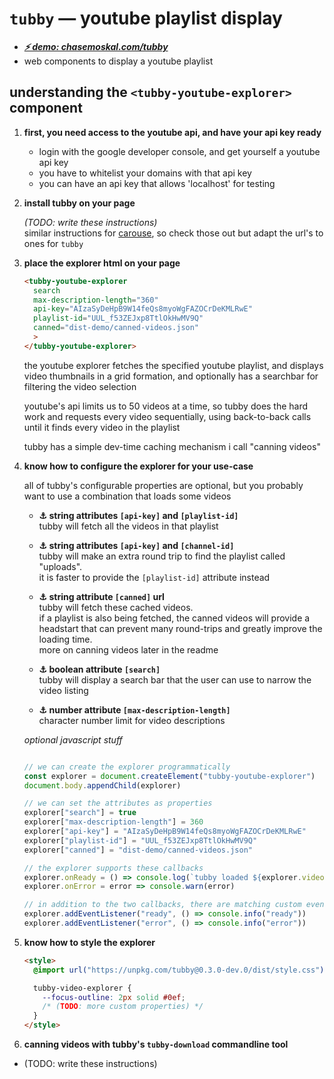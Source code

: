 
# `tubby` — youtube playlist display

- [***⚡ demo: chasemoskal.com/tubby***](https://chasemoskal.com/tubby)
- web components to display a youtube playlist

## understanding the `<tubby-youtube-explorer>` component

1. **first, you need access to the youtube api, and have your api key ready**

    - login with the google developer console, and get yourself a youtube api key
    - you have to whitelist your domains with that api key
    - you can have an api key that allows 'localhost' for testing

2. **install tubby on your page**

    *(TODO: write these instructions)*  
    similar instructions  for [carouse](https://github.com/chase-moskal/carouse#okay-so-thats-how-i-use-it-how-do-i-install-it), so check those out but adapt the url's to ones for `tubby`

3. **place the explorer html on your page**

    ```html
    <tubby-youtube-explorer
      search
      max-description-length="360"
      api-key="AIzaSyDeHpB9W14feQs8myoWgFAZOCrDeKMLRwE"
      playlist-id="UUL_f53ZEJxp8TtlOkHwMV9Q"
      canned="dist-demo/canned-videos.json"
      >
    </tubby-youtube-explorer>
    ```

    the youtube explorer fetches the specified youtube playlist, and displays video thumbnails in a grid formation, and optionally has a searchbar for filtering the video selection

    youtube's api limits us to 50 videos at a time, so tubby does the hard work and requests every video sequentially, using back-to-back calls until it finds every video in the playlist

    tubby has a simple dev-time caching mechanism i call "canning videos"

4. **know how to configure the explorer for your use-case**

    all of tubby's configurable properties are optional, but you probably want to use a combination that loads some videos

    - **⚓ string attributes `[api-key]` and `[playlist-id]`**  
      tubby will fetch all the videos in that playlist

    - **⚓ string attributes `[api-key]` and `[channel-id]`**  
      tubby will make an extra round trip to find the playlist called "uploads".  
      it is faster to provide the `[playlist-id]` attribute instead

    - **⚓ string attribute `[canned]` url**  
      tubby will fetch these cached videos.  
      if a playlist is also being fetched, the canned videos will provide a headstart that can prevent many round-trips and greatly improve the loading time.  
      more on canning videos later in the readme

    - **⚓ boolean attribute `[search]`**  
      tubby will display a search bar that the user can use to narrow the video listing

    - **⚓ number attribute `[max-description-length]`**  
      character number limit for video descriptions

    *optional javascript stuff*  
    ```js

    // we can create the explorer programmatically
    const explorer = document.createElement("tubby-youtube-explorer")
    document.body.appendChild(explorer)

    // we can set the attributes as properties
    explorer["search"] = true
    explorer["max-description-length"] = 360
    explorer["api-key"] = "AIzaSyDeHpB9W14feQs8myoWgFAZOCrDeKMLRwE" 
    explorer["playlist-id"] = "UUL_f53ZEJxp8TtlOkHwMV9Q"
    explorer["canned"] = "dist-demo/canned-videos.json"

    // the explorer supports these callbacks
    explorer.onReady = () => console.log(`tubby loaded ${explorer.videos.length} videos`)
    explorer.onError = error => console.warn(error)

    // in addition to the two callbacks, there are matching custom events
    explorer.addEventListener("ready", () => console.info("ready"))
    explorer.addEventListener("error", () => console.info("error"))
    ```

5. **know how to style the explorer**

    ```html
    <style>
      @import url("https://unpkg.com/tubby@0.3.0-dev.0/dist/style.css");

      tubby-video-explorer {
        --focus-outline: 2px solid #0ef;
        /* (TODO: more custom properties) */
      }
    </style>
    ```

6. **canning videos with tubby's `tubby-download` commandline tool**

  - (TODO: write these instructions)
